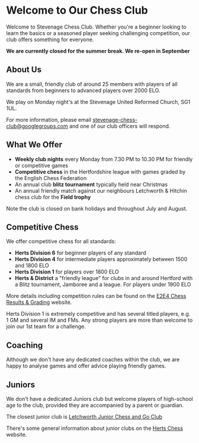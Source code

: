 # Welcome to Our Chess Club

Welcome to Stevenage Chess Club. Whether you're a beginner looking to learn the basics or a seasoned player seeking challenging competition, our club offers something for everyone.

**We are currently closed for the summer break. We re-open in September**

## About Us

We are a small, friendly club of around 25 members with players of all standards from beginners to advanced players over 2000 ELO.

We play on Monday night's at the Stevenage United Reformed Church, SG1 1UL.

For more information, please email stevenage-chess-club@googlegroups.com and one of our club officers will respond.

## What We Offer

- **Weekly club nights** every Monday from 7.30 PM to 10.30 PM for friendly or competitive games
- **Competitive chess** in the Hertfordshire league with games graded by the English Chess Federation
- An annual club **blitz tournament** typically held near Christmas
- An annual friendly match against our neighbours Letchworth & Hitchin chess club for the **Field trophy**

Note the club is closed on bank holidays and throughout July and August.

## Competitive Chess

We offer competitive chess for all standards:

- **Herts Division 6** for beginner players of any standard
- **Herts Division 4** for intermediate players approximately between 1500 and 1800 ELO
- **Herts Division 1** for players over 1800 ELO
- **Herts & District** a "friendly league" for clubs in and around Hertford with a Blitz tournament, Jamboree and a league. For players under 1900 ELO

More details including competition rules can be found on the [E2E4 Chess Results & Grading](https://www.e2-e4.co.uk/chess-results/) website.

Herts Division 1 is extremely competitive and has several titled players, e.g. 1 GM and several IM and FMs. Any strong players are more than welcome to join our 1st team for a challenge.

## Coaching

Although we don't have any dedicated coaches within the club, we are happy to analyse games and offer advice playing friendly games.

## Juniors

We don't have a dedicated Juniors club but welcome players of high-school age to the club, provided they are accompanied by a parent or guardian.

The closest junior club is [Letchworth Junior Chess and Go Club](https://letchworthandhitchinchess.club/letchworth-junior-chess-and-go-club/)

There's some general information about junior clubs on the [Herts Chess](https://hertschess.com/juniors/) website.

